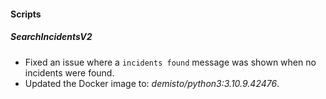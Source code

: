 #### Scripts
##### SearchIncidentsV2
- Fixed an issue where a `incidents found` message was shown when no incidents were found.
- Updated the Docker image to: *demisto/python3:3.10.9.42476*.
